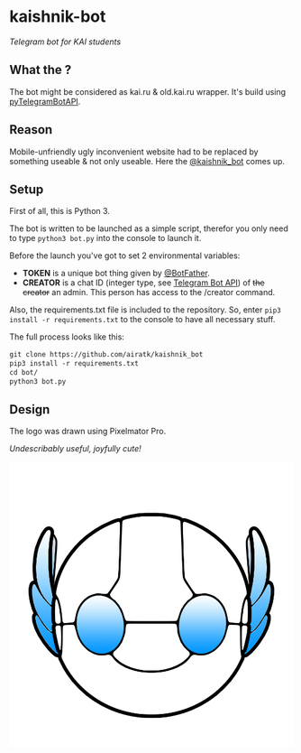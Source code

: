 # kaishnik-bot
_Telegram bot for KAI students_

## What the ?
The bot might be considered as kai.ru & old.kai.ru wrapper. It's build using [pyTelegramBotAPI][1].

## Reason
Mobile-unfriendly ugly inconvenient website had to be replaced by something useable & not only useable. Here the  [@kaishnik_bot][2] comes up.

## Setup
First of all, this is Python 3.

The bot is written to be launched as a simple script, therefor you only need to type `python3 bot.py` into the console to launch it. 

Before the launch you've got to set 2 environmental variables:
* **TOKEN** is a unique bot thing given by [@BotFather][3].
* **CREATOR** is a chat ID (integer type, see [Telegram Bot API][4]) of ~~the creator~~ an admin. This person has access to the /creator command. 

Also, the requirements.txt file is included to the repository. So, enter `pip3 install -r requirements.txt` to the console to have all necessary stuff.

The full process looks like this:

    git clone https://github.com/airatk/kaishnik_bot
    pip3 install -r requirements.txt
    cd bot/
    python3 bot.py

## Design
The logo was drawn using Pixelmator Pro. 

_Undescribably useful, joyfully cute!_

![logo][5]

[1]: https://github.com/eternnoir/pyTelegramBotAPI                       "Repository of pyTelegramBotAPI"
[2]: https://telegram.me/kaishnik_bot                                    "Open bot in Telegram"
[3]: https://telegram.me/BotFather                                       "Open BotFather in Telegram"
[4]: https://core.telegram.org/bots/api                                  "Telegram Bot API"
[5]: https://github.com/AiratK/kaishnik-bot/blob/master/design/logo.png  "kaishnik_bot logo"
